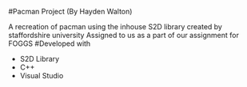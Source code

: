 #Pacman  Project (By Hayden Walton)

A recreation of pacman using the inhouse S2D library created by staffordshire university
Assigned to us as a part of our assignment for FOGGS
#Developed with
 * S2D Library
 * C++ 
 * Visual Studio 

